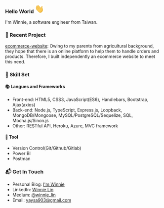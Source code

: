 ### Hello World <img src="https://raw.githubusercontent.com/ABSphreak/ABSphreak/master/gifs/Hi.gif" width="30px">
I'm Winnie, a software engineer from Taiwan.

### 🔭 Recent Project
[ecommerce-website](https://github.com/winnielinn/ecommerce-website): Owing to my parents from agricultural background, they hope that there is an online platform to help them to handle orders and products. Therefore, I built independently an ecommerce website to meet this need.



### 🌱 Skill Set
#### 📚 Langues and Frameworks
- Front-end: HTML5, CSS3, JavaScript(ES6), Handlebars, Bootstrap, Ajax(axios)
- Back-end: Node.js, TypeScript, Express.js, Loopback, MongoDB/Mongoose, MySQL/PostgreSQL/Sequelize, SQL, Mocha.js/Sinon.js
- Other: RESTful API, Heroku, Azure, MVC framework

#### 🔧 Tool
- Version Control(Git/Github/Gitlab)
- Power BI
- Postman

### 📬 Get In Touch
- Personal Blog: [I'm Winnie](https://winnielinn.github.io/)
- LinkedIn: [Winnie Lin](https://www.linkedin.com/in/winnie-lin-8a8924228/)
- Medium: [@winnie_lin](https://medium.com/@winnie_lin)
- Email: yaysa903@gmail.com

<!--
**winnielinn/winnielinn** is a ✨ _special_ ✨ repository because its `README.md` (this file) appears on your GitHub profile.

Here are some ideas to get you started:

- 🔭 I’m currently working on ...
- 🌱 I’m currently learning ...
- 👯 I’m looking to collaborate on ...
- 🤔 I’m looking for help with ...
- 💬 Ask me about ...
- 📫 How to reach me: ...
- 😄 Pronouns: ...
- ⚡ Fun fact: ...
-->
